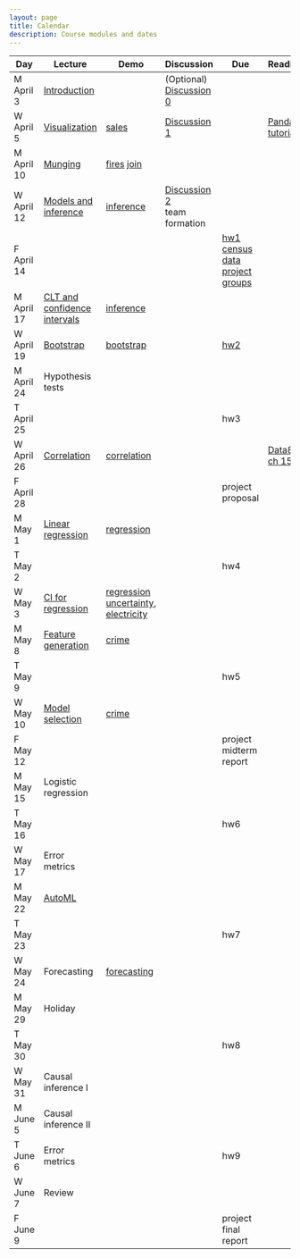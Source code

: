 ```yaml
---
layout: page
title: Calendar
description: Course modules and dates
---
```



| **Day** | **Lecture** | **Demo** | **Discussion** | **Due** | **Reading** |
|---|---|---|---|---|---|
| M April 3 | [Introduction](lectures/intro.pdf) |  | (Optional) [Discussion 0](https://colab.research.google.com/github/stanford-mse-125/section/blob/main/Discussions/Discussion_0.ipynb) |  |  |
| W April 5 | [Visualization](lectures/eda.pdf) | [sales](https://colab.research.google.com/github/stanford-mse-125/demos/blob/main/sales.ipynb) | [Discussion 1](https://colab.research.google.com/github/stanford-mse-125/section/blob/main/Discussions/Discussion_1.ipynb) |  | [Pandas tutorials](https://pandas.pydata.org/docs/getting_started/index.html#getting-started) |
| M April 10 | [Munging](lectures/munging.pdf) | [fires](https://colab.research.google.com/github/stanford-mse-125/demos/blob/main/fires.ipynb) [join](https://colab.research.google.com/github/stanford-mse-125/demos/blob/main/join.ipynb) |  |  |  |
| W April 12 | [Models and inference](lectures/inference.pdf) | [inference](https://colab.research.google.com/github/stanford-mse-125/demos/blob/main/inference.ipynb) | [Discussion 2](https://colab.research.google.com/github/stanford-mse-125/section/blob/main/Discussions/Discussion_2.ipynb) <br> team formation | |  |
| F April 14 |  |  |  | [hw1](https://colab.research.google.com/github/stanford-mse-125/homework/blob/main/HW1.ipynb)<br>[census data](https://minhaskamal.github.io/DownGit/#/home?url=https://github.com/stanford-mse-125/homework/blob/main/data/census.csv) <br> [project groups](https://docs.google.com/forms/d/e/1FAIpQLSdXvkp2xFpnt5vCPEWxDdNNVzOC3_5JNmFU9lrJNle9o25Lpw/viewform?usp=sf_link) |  |
| M April 17 | [CLT and confidence intervals](lectures/inference.pdf) | [inference](https://colab.research.google.com/github/stanford-mse-125/demos/blob/main/inference.ipynb) |  |  |  |
| W April 19 | [Bootstrap](lectures/bootstrap.pdf) | [bootstrap](https://colab.research.google.com/github/stanford-mse-125/demos/blob/main/bootstrap.ipynb) |  | [hw2](https://colab.research.google.com/github/stanford-mse-125/homework/blob/main/HW2.ipynb) |  |
| M April 24 | Hypothesis tests |  |  |  |  |
| T April 25 | |  |  | hw3 |  |
| W April 26 | [Correlation](lectures/correlation.pdf) | [correlation](https://colab.research.google.com/github/stanford-mse-125/demos/blob/main/correlation.ipynb) |  |  | [Data8 ch 15.1](https://inferentialthinking.com/chapters/15/1/Correlation.html) |
| F April 28 |  |  |  | project proposal |  |
| M May 1 | [Linear regression](lectures/linear.pdf) | [regression](https://colab.research.google.com/github/stanford-mse-125/demos/blob/main/regression.ipynb) |  |  |  |
| T May 2 |  |  |  | hw4 |  |
| W May 3 | [CI for regression](lectures/linear.pdf) | [regression uncertainty](https://colab.research.google.com/github/stanford-mse-125/demos/blob/main/regression-uncertainty.ipynb), [electricity](https://colab.research.google.com/github/stanford-mse-125/demos/blob/main/electricity.ipynb) |  |  |  |
| M May 8 | [Feature generation](lectures/feature_engineering.pdf) | [crime](https://colab.research.google.com/github/stanford-mse-125/demos/blob/main/crime.ipynb) |  |  |  |
| T May 9 |  |  |  | hw5  |  |
| W May 10 | [Model selection](lectures/bias-variance.pdf) | [crime](https://colab.research.google.com/github/stanford-mse-125/demos/blob/main/crime.ipynb) |  | |  |
| F May 12 |  |  |  | project midterm report |  |
| M May 15 | Logistic regression |  |  |  |  |
| T May 16 |  |  |  | hw6 |  |
| W May 17 | Error metrics |  |  |  |  |
| M May 22 | [AutoML](lectures/automl.pdf) |  |  |  |  |
| T May 23 | |  |  | hw7|  |
| W May 24 | Forecasting | [forecasting](https://colab.research.google.com/github/stanford-mse-125/demos/blob/main/forecasting.ipynb) |  |  |  |
| M May 29 | Holiday |  |  |  |  |
| T May 30 |  |  |  | hw8 |  |
| W May 31 | Causal inference I |  |  | |  |
| M June 5 | Causal inference II |  |  |  |  |
| T June 6 | Error metrics |  |  | hw9 |  |
| W June 7 | Review |  |  |  |  |
| F June 9 |  |  |  | project final report |  |

